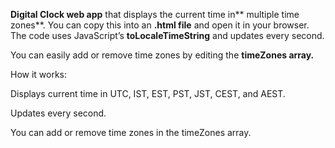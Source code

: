 **Digital Clock web app** that displays the current time in** multiple time zones**. You can copy this into an **.html file** and open it in your browser.
The code uses JavaScript’s **toLocaleTimeString** and updates every second.

You can easily add or remove time zones by editing the **timeZones array.**

How it works:

Displays current time in UTC, IST, EST, PST, JST, CEST, and AEST.

Updates every second.

You can add or remove time zones in the timeZones array.

